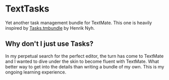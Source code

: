 # TextTasks

Yet another task management bundle for TextMate. This one is heavily inspired by [Tasks.tmbundle][1] by Henrik Nyh.

## Why don't I just use Tasks? 

In my perpetual search for the perfect editor, the turn has come to TextMate and I wanted to dive under the skin to become fluent with TextMate. What better way to get into the details than writing a bundle of my own. This is my ongoing learning experience.

[1]: https://github.com/henrik/tasks.tmbundle   
